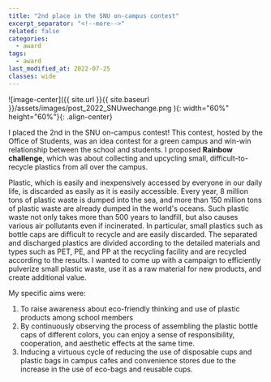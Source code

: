 ```yaml
---
title: "2nd place in the SNU on-campus contest"
excerpt_separator: "<!--more-->"
related: false
categories:
  - award
tags:
  - award
last_modified_at: 2022-07-25
classes: wide
---
```

![image-center]({{ site.url }}{{ site.baseurl }}/assets/images/post_2022_SNUwechange.png ){: width="60%" height="60%"}{: .align-center}

I placed the 2nd in the SNU on-campus contest! This contest, hosted by the Office of Students, was an idea contest for a green campus and win-win relationship between the school and students. I proposed **Rainbow challenge**, which was about collecting and upcycling small, difficult-to-recycle plastics from all over the campus. 

Plastic, which is easily and inexpensively accessed by everyone in our daily life, is discarded as easily as it is easily accessible. Every year, 8 million tons of plastic waste is dumped into the sea, and more than 150 million tons of plastic waste are already dumped in the world's oceans. Such plastic waste not only takes more than 500 years to landfill, but also causes various air pollutants even if incinerated. In particular, small plastics such as bottle caps are difficult to recycle and are easily discarded. The separated and discharged plastics are divided according to the detailed materials and types such as PET, PE, and PP at the recycling facility and are recycled according to the results. I wanted to come up with a campaign to efficiently pulverize small plastic waste, use it as a raw material for new products, and create additional value. 

My specific aims were: 

1) To raise awareness about eco-friendly thinking and use of plastic products among school members  
2) By continuously observing the process of assembling the plastic bottle caps of different colors, you can enjoy a sense of responsibility, cooperation, and aesthetic effects at the same time.  
3) Inducing a virtuous cycle of reducing the use of disposable cups and plastic bags in campus cafes and convenience stores due to the increase in the use of eco-bags and reusable cups.  
